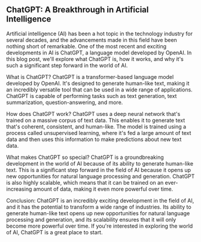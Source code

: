 ## ChatGPT: A Breakthrough in Artificial Intelligence

Artificial intelligence (AI) has been a hot topic in the technology industry for several decades, and the advancements made in this field have been nothing short of remarkable. One of the most recent and exciting developments in AI is ChatGPT, a language model developed by OpenAI. In this blog post, we'll explore what ChatGPT is, how it works, and why it's such a significant step forward in the world of AI.

What is ChatGPT?
ChatGPT is a transformer-based language model developed by OpenAI. It's designed to generate human-like text, making it an incredibly versatile tool that can be used in a wide range of applications. ChatGPT is capable of performing tasks such as text generation, text summarization, question-answering, and more.

How does ChatGPT work?
ChatGPT uses a deep neural network that's trained on a massive corpus of text data. This enables it to generate text that's coherent, consistent, and human-like. The model is trained using a process called unsupervised learning, where it's fed a large amount of text data and then uses this information to make predictions about new text data.

What makes ChatGPT so special?
ChatGPT is a groundbreaking development in the world of AI because of its ability to generate human-like text. This is a significant step forward in the field of AI because it opens up new opportunities for natural language processing and generation. ChatGPT is also highly scalable, which means that it can be trained on an ever-increasing amount of data, making it even more powerful over time.

Conclusion:
ChatGPT is an incredibly exciting development in the field of AI, and it has the potential to transform a wide range of industries. Its ability to generate human-like text opens up new opportunities for natural language processing and generation, and its scalability ensures that it will only become more powerful over time. If you're interested in exploring the world of AI, ChatGPT is a great place to start.




